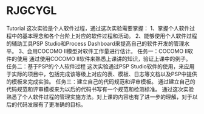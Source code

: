 # RJGCYGL
Tutorial
这次实验是个人软件过程，通过这次实验需要掌握：
1、掌握个人软件过程中的基本理念和各个台阶上对应的软件过程和活动。
2、能够使用个人软件过程的辅助工具PSP Studio和Process Dashboard来提高自己的软件开发的管理水平。
3、会用COCOMO II模型对软件工作量进行估计。
任务一：COCOMO II软件的使用
通过使用COCOMO II软件来熟悉上课讲的知识，验证上课中的例子。
任务二：基于PSP的个人软件过程
这次实验通过PSP Studio软件的使用，来应用于实际的项目中，包括完成该等级上对应的表、模板、日志等文档以及PSP中提供的模板来完成实验。
任务三：建立自己的代码规范和评审模板。
通过建立自己的代码规范和评审模板来为以后的代码书写有一个规范和检测标准。
通过这次实验熟悉了个人软件过程的管理实施方法。对上课的内容也有了进一步的理解，对于以后的代码发展有了更准确的目标。
